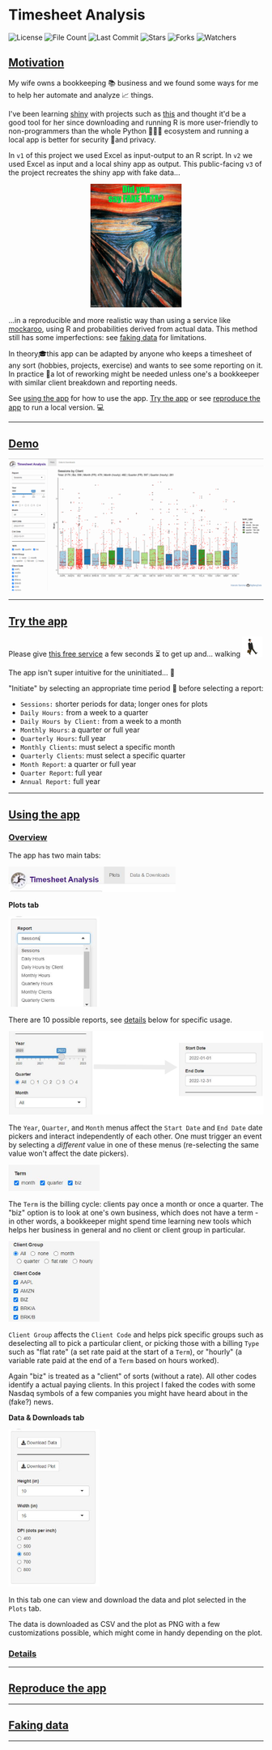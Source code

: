 # Timesheet Analysis

![License](https://img.shields.io/github/license/BigBangData/TimesheetAnalysis)
![File Count](https://img.shields.io/github/directory-file-count/BigBangData/TimesheetAnalysis)
![Last Commit](https://img.shields.io/github/last-commit/BigBangData/TimesheetAnalysis?color=blueviolet)
![Stars](https://img.shields.io/github/stars/BigBangData/TimesheetAnalysis?style=social)
![Forks](https://img.shields.io/github/forks/BigBangData/TimesheetAnalysis?style=social)
![Watchers](https://img.shields.io/github/watchers/BigBangData/TimesheetAnalysis?style=social)

## [Motivation](#motivation)

My wife owns a bookkeeping 📚 business and we found some ways for me to help her automate and analyze 📈 things.

I've been learning [shiny](https://shiny.rstudio.com/) with projects such as [this](https://bigbangdata.shinyapps.io/shinyapp/) and thought it'd be a good tool for her since downloading and running R is more user-friendly to non-programmers than the whole Python 🐍🐍🐍 ecosystem and running a local app is better for security 🔐and privacy.

In `v1` of this project we used Excel as input-output to an R script. In `v2` we used Excel as input and a local shiny app as output. This public-facing `v3` of the project recreates the shiny app with fake data...

<p align="center"><img src="www/munchfakedata.jpg" width=180></p>


...in a reproducible and more realistic way than using a service like [mockaroo](https://www.mockaroo.com/), using R and probabilities derived from actual data. This method still has some imperfections: see [faking data](#faking-data) for limitations.


In theory🎓this app can be adapted by anyone who keeps a timesheet of any sort (hobbies, projects, exercise) and wants to see some reporting on it. In practice 👊a lot of reworking might be needed unless one's a bookkeeper with similar client breakdown and reporting needs.

See [using the app](#using-the-app) for how to use the app. [Try the app](#try-the-app) or see [reproduce the app](#reproduce-the-app) to run a local version. 💻

---

## [Demo](#demo)

<img src="www/demo.gif">

---

## [Try the app](#try-the-app)

Please give [this free service](https://bigbangdata.shinyapps.io/timesheetanalysis/) a few seconds ⏳ to get up and... walking <img src="www/ministry-of-silly-walks.gif" width=40>

The app isn't super intuitive for the uninitiated... 🛐

"Initiate" by selecting an appropriate time period 📅 before selecting a report:

- `Sessions:` shorter periods for data; longer ones for plots
- `Daily Hours:` from a week to a quarter
- `Daily Hours by Client:` from a week to a month
- `Monthly Hours`: a quarter or full year
- `Quarterly Hours`: full year
- `Monthly Clients`: must select a specific month
- `Quarterly Clients`: must select a specific quarter
- `Month Report`: a quarter or full year
- `Quarter Report`: full year
- `Annual Report:` full year

---

## [Using the app](#using-the-app)

### [Overview](#app-overview)

The app has two main tabs:

<img src="www/ex1.jpg" width=330>


__Plots tab__


<img src="www/ex2.jpg" width=180>

There are 10 possible reports, see [details](#app-details) below for specific usage.


<img src="www/ex3.png" width=550>

The `Year`, `Quarter`, and `Month` menus affect the `Start Date` and `End Date` date pickers and interact independently of each other. One must trigger an event by selecting a *different* value in one of these menus (re-selecting the same value won't affect the date pickers).

<img src="www/ex4.jpg" width=180>

The `Term` is the billing cycle: clients pay once a month or once a quarter. The "biz" option is to look at one's own business, which does not have a term - in other words, a bookkeeper might spend time learning new tools which helps her business in general and no client or client group in particular.

<img src="www/ex5.jpg" width=180>

`Client Group` affects the `Client Code` and helps pick specific groups such as deselecting all to pick a particular client, or picking those with a billing `Type` such as "flat rate" (a set rate paid at the start of a `Term`), or "hourly" (a variable rate paid at the end of a `Term` based on hours worked).

Again "biz" is treated as a "client" of sorts (without a rate). All other codes identify a actual paying clients. In this project I faked the codes with some Nasdaq symbols of a few companies you might have heard about in the (fake?) news.

__Data & Downloads tab__

<img src="www/ex6.jpg" width=180>

In this tab one can view and download the data and plot selected in the `Plots` tab.

The data is downloaded as CSV and the plot as PNG with a few customizations possible, which might come in handy depending on the plot.

### [Details](#app-details)


---

## [Reproduce the app](#reproduce-the-app)


---
## [Faking data](#faking-data)




---
